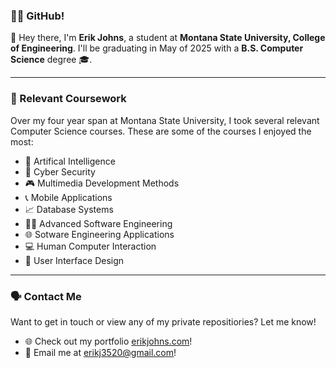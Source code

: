 ### 🧑‍💻 GitHub!

👋 Hey there, I'm **Erik Johns**, a student at **Montana State University, College of Engineering**. I'll be graduating in May of 2025 with a **B.S. Computer Science** degree 🎓.

---
### 📓 Relevant Coursework

Over my four year span at Montana State University, I took several relevant Computer Science courses. These are some of the courses I enjoyed the most:

- 🤖 Artifical Intelligence
- 🔐 Cyber Security 
- 🎮 Multimedia Development Methods
- 📞 Mobile Applications
- 📈 Database Systems
- 👨‍💻 Advanced Software Engineering
- 🌐 Sotware Engineering Applications
- 💻 Human Computer Interaction
- 📱 User Interface Design

---
### 🗣️ Contact Me

Want to get in touch or view any of my private repositiories? Let me know!

- 🌐 Check out my portfolio [erikjohns.com](https://www.erikjohns.com)!
- 📧 Email me at erikj3520@gmail.com!


<!--
**erikjohns/erikjohns** is a ✨ _special_ ✨ repository because its `README.md` (this file) appears on your GitHub profile.

Here are some ideas to get you started:

- 🔭 I’m currently working on ...
- 🌱 I’m currently learning ...
- 👯 I’m looking to collaborate on ...
- 🤔 I’m looking for help with ...
- 💬 Ask me about ...
- 📫 How to reach me: ...
- 😄 Pronouns: ...
- ⚡ Fun fact: ...
-->
